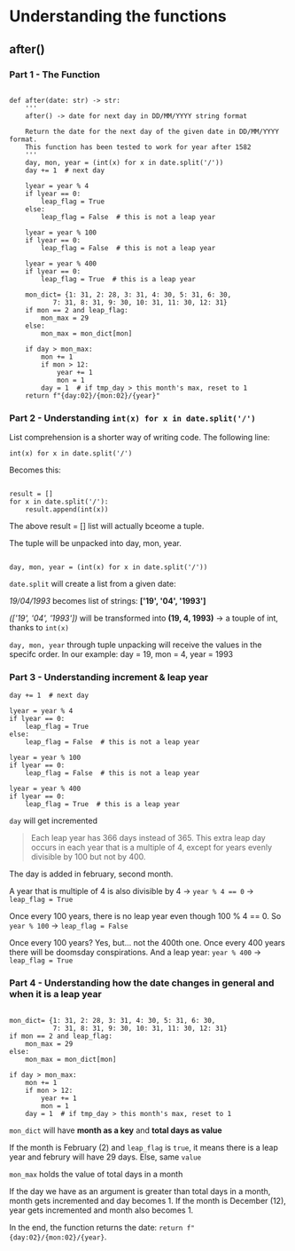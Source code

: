 # Understanding the functions

## after()

### Part 1 - The Function
```

def after(date: str) -> str: 
    '''
    after() -> date for next day in DD/MM/YYYY string format

    Return the date for the next day of the given date in DD/MM/YYYY format.
    This function has been tested to work for year after 1582
    '''
    day, mon, year = (int(x) for x in date.split('/'))
    day += 1  # next day

    lyear = year % 4
    if lyear == 0:
        leap_flag = True
    else:
        leap_flag = False  # this is not a leap year

    lyear = year % 100
    if lyear == 0:
        leap_flag = False  # this is not a leap year

    lyear = year % 400
    if lyear == 0:
        leap_flag = True  # this is a leap year
    
    mon_dict= {1: 31, 2: 28, 3: 31, 4: 30, 5: 31, 6: 30,
           7: 31, 8: 31, 9: 30, 10: 31, 11: 30, 12: 31}
    if mon == 2 and leap_flag:
        mon_max = 29
    else:
        mon_max = mon_dict[mon]
    
    if day > mon_max:
        mon += 1
        if mon > 12:
            year += 1
            mon = 1
        day = 1  # if tmp_day > this month's max, reset to 1 
    return f"{day:02}/{mon:02}/{year}"

```

### Part 2 - Understanding ```int(x) for x in date.split('/')```

List comprehension is a shorter way of writing code. The following line:

```
int(x) for x in date.split('/')

```

Becomes this:

```

result = []
for x in date.split('/'):
    result.append(int(x))

```

The above result = [] list will actually bceome a tuple.

The tuple will be unpacked into day, mon, year.

```

day, mon, year = (int(x) for x in date.split('/'))

```

```date.split``` will create a list from a given date: 

_19/04/1993_ becomes list of strings: **['19', '04', '1993']**

_(['19', '04', '1993'])_ will be transformed into **(19, 4, 1993)** -> a touple of int, thanks to ```int(x)```

```day, mon, year``` through tuple unpacking will receive the values in the specifc order. In our example: day = 19, mon = 4, year = 1993

### Part 3 - Understanding increment & leap year
```
day += 1  # next day
    
lyear = year % 4
if lyear == 0:
    leap_flag = True
else:
    leap_flag = False  # this is not a leap year

lyear = year % 100
if lyear == 0:
    leap_flag = False  # this is not a leap year

lyear = year % 400
if lyear == 0:
    leap_flag = True  # this is a leap year
```

```day``` will get incremented

> Each leap year has 366 days instead of 365. This extra leap day occurs in each year that is a multiple of 4, except for years evenly divisible by 100 but not by 400.

The day is added in february, second month.

A year that is multiple of 4 is also divisible by 4 -> ```year % 4 == 0``` -> ```leap_flag = True```

Once every 100 years, there is no leap year even though 100 % 4 == 0. So ```year % 100``` -> ```leap_flag = False```

Once every 100 years? Yes, but... not the 400th one. Once every 400 years there will be doomsday conspirations. And a leap year: ```year % 400``` -> ```leap_flag = True```

### Part 4 - Understanding how the date changes in general and when it is a leap year

```

mon_dict= {1: 31, 2: 28, 3: 31, 4: 30, 5: 31, 6: 30,
           7: 31, 8: 31, 9: 30, 10: 31, 11: 30, 12: 31}
if mon == 2 and leap_flag:
    mon_max = 29
else:
    mon_max = mon_dict[mon]
    
if day > mon_max:
    mon += 1
    if mon > 12:
        year += 1
        mon = 1
    day = 1  # if tmp_day > this month's max, reset to 1

```

```mon_dict``` will have **month as a key** and **total days as value**

If the month is February (2) and ```leap_flag``` is ```true```, it means there is a leap year and februry will have 29 days. Else, same ```value```

```mon_max``` holds the value of total days in a month

If the day we have as an argument is greater than total days in a month, month gets incremented and day becomes 1. If the month is December (12), year gets incremented and month also becomes 1.

In the end, the function returns the date: ```return f"{day:02}/{mon:02}/{year}```.








  
